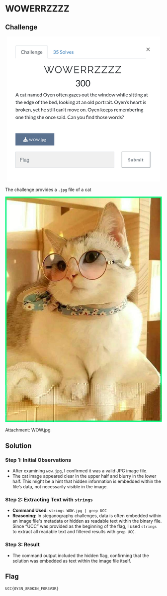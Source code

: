 # WOWERRZZZZ

## Challenge

<p align= "center">
  <img src = "https://github.com/batricha/CTF-Writeups/blob/main/RWTH4.0/Steganography/WOWERRZZZZ/wowerrzzzz1.png" alt="Challenge Image">
</p>


The challenge provides a `.jpg` file of a cat

<p align= "center">
 <img src = "https://github.com/batricha/CTF-Writeups/blob/main/RWTH4.0/Steganography/WOWERRZZZZ/WOW.jpg" alt="WOW Image">
</p> 

Attachment: WOW.jpg

## Solution
### Step 1: Initial Observations
- After examining `wow.jpg`, I confirmed it was a valid JPG image file. 
- The cat image appeared clear in the upper half and blurry in the lower half. This might be a hint that hidden information is embedded within the file’s data, not necessarily visible in the image.

### Step 2: Extracting Text with `strings`
- **Command Used**: `strings WOW.jpg | grep UCC`
- **Reasoning**: In steganography challenges, data is often embedded within an image file's metadata or hidden as readable text within the binary file. Since “UCC” was provided as the beginning of the flag, I used `strings` to extract all readable text and filtered results with `grep UCC`.

### Step 3: Result
- The command output included the hidden flag, confirming that the solution was embedded as text within the image file itself.

## Flag
`UCC{0Y3N_8R0K3N_F0R3V3R}`  
